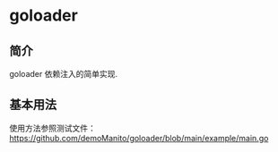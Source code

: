 # goloader

## 简介
goloader 依赖注入的简单实现.


## 基本用法
使用方法参照测试文件：https://github.com/demoManito/goloader/blob/main/example/main.go <br>
